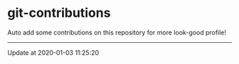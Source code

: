 # git-contributions

Auto add some contributions on this repository for more look-good profile!

---

Update at 2020-01-03 11:25:20
